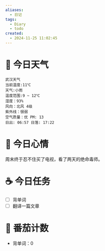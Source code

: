 ```yaml
---
aliases:
  - 日记
tags:
  - Diary
  - todo
created:
  - 2024-11-25 11:02:45
---
```

# 🌅 今日天气

``` 
武汉天气
当前温度:11℃
天气:小雨
温度范围:9 ~ 12℃
湿度：93%
风向：北风 4级
紫外线：很弱
空气质量：优 PM: 13
日出: 06:57 日落: 17:22
```

# 🍋 今日心情

周末终于忍不住买了电视，看了两天的绝命毒师。

# ☕ 今日任务

- [ ] 背单词
- [ ] 翻译一篇文章

# 🍅 番茄计数

- 背单词：0
